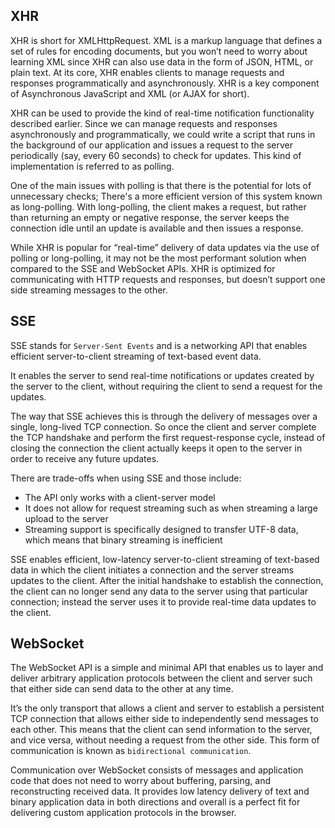 

## XHR
XHR is short for XMLHttpRequest. XML is a markup language that defines a set of rules for encoding documents, but you won’t need to worry about learning XML since XHR can also use data in the form of JSON, HTML, or plain text. At its core, XHR enables clients to manage requests and responses programmatically and asynchronously. XHR is a key component of Asynchronous JavaScript and XML (or AJAX for short). 

XHR can be used to provide the kind of real-time notification functionality described earlier. Since we can manage requests and responses asynchronously and programmatically, we could write a script that runs in the background of our application and issues a request to the server periodically (say, every 60 seconds) to check for updates. This kind of implementation is referred to as polling.

One of the main issues with polling is that there is the potential for lots of unnecessary checks; There's a more efficient version of this system known as long-polling. With long-polling, the client makes a request, but rather than returning an empty or negative response, the server keeps the connection idle until an update is available and then issues a response.

While XHR is popular for “real-time” delivery of data updates via the use of polling or long-polling, it may not be the most performant solution when compared to the SSE and WebSocket APIs. XHR is optimized for communicating with HTTP requests and responses, but doesn’t support one side streaming messages to the other.

## SSE
SSE stands for `Server-Sent Events` and is a networking API that enables efficient server-to-client streaming of text-based event data.

It enables the server to send real-time notifications or updates created by the server to the client, without requiring the client to send a request for the updates.

The way that SSE achieves this is through the delivery of messages over a single, long-lived TCP connection. So once the client and server complete the TCP handshake and perform the first request-response cycle, instead of closing the connection the client actually keeps it open to the server in order to receive any future updates.

There are trade-offs when using SSE and those include:
- The API only works with a client-server model
- It does not allow for request streaming such as when streaming a large upload to the server
- Streaming support is specifically designed to transfer UTF-8 data, which means that binary streaming is inefficient

SSE enables efficient, low-latency server-to-client streaming of text-based data in which the client initiates a connection and the server streams updates to the client. After the initial handshake to establish the connection, the client can no longer send any data to the server using that particular connection; instead the server uses it to provide real-time data updates to the client.

## WebSocket
The WebSocket API is a simple and minimal API that enables us to layer and deliver arbitrary application protocols between the client and server such that either side can send data to the other at any time.

It’s the only transport that allows a client and server to establish a persistent TCP connection that allows either side to independently send messages to each other. This means that the client can send information to the server, and vice versa, without needing a request from the other side. This form of communication is known as `bidirectional communication`.

Communication over WebSocket consists of messages and application code that does not need to worry about buffering, parsing, and reconstructing received data. It provides low latency delivery of text and binary application data in both directions and overall is a perfect fit for delivering custom application protocols in the browser.